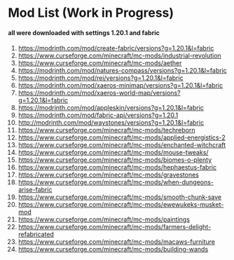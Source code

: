 # Mod List (Work in Progress)

#### all were downloaded with settings 1.20.1 and fabric

1) https://modrinth.com/mod/create-fabric/versions?g=1.20.1&l=fabric
2) https://www.curseforge.com/minecraft/mc-mods/industrial-revolution
3) https://www.curseforge.com/minecraft/mc-mods/aether
4) https://modrinth.com/mod/natures-compass/versions?g=1.20.1&l=fabric
5) https://modrinth.com/mod/rei/versions?g=1.20.1&l=fabric
6) https://modrinth.com/mod/xaeros-minimap/versions?g=1.20.1&l=fabric
7) https://modrinth.com/mod/xaeros-world-map/versions?g=1.20.1&l=fabric
8) https://modrinth.com/mod/appleskin/versions?g=1.20.1&l=fabric
9) https://modrinth.com/mod/fabric-api/versions?g=1.20.1
10) http://modrinth.com/mod/waystones/versions?g=1.20.1&l=fabric
11) https://www.curseforge.com/minecraft/mc-mods/techreborn
12) https://www.curseforge.com/minecraft/mc-mods/applied-energistics-2
13) https://www.curseforge.com/minecraft/mc-mods/enchanted-witchcraft
14) https://www.curseforge.com/minecraft/mc-mods/mouse-tweaks/
15) https://www.curseforge.com/minecraft/mc-mods/biomes-o-plenty
16) https://www.curseforge.com/minecraft/mc-mods/hephaestus-fabric
17) https://www.curseforge.com/minecraft/mc-mods/gravestones
18) https://www.curseforge.com/minecraft/mc-mods/when-dungeons-arise-fabric
19) https://www.curseforge.com/minecraft/mc-mods/smooth-chunk-save
20) https://www.curseforge.com/minecraft/mc-mods/ewewukeks-musket-mod
21) https://www.curseforge.com/minecraft/mc-mods/paintings
22) https://www.curseforge.com/minecraft/mc-mods/farmers-delight-refabricated
23) https://www.curseforge.com/minecraft/mc-mods/macaws-furniture
24) https://www.curseforge.com/minecraft/mc-mods/building-wands
